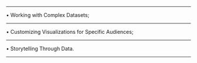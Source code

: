 ****************************************************************
• Working with Complex Datasets;
****************************************************************
• Customizing Visualizations for Specific Audiences;
****************************************************************
• Storytelling Through Data.
****************************************************************
